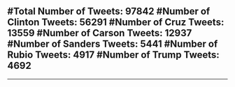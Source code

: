 #Total Number of Tweets: 97842 
#Number of Clinton Tweets: 56291
#Number of Cruz Tweets: 13559
#Number of Carson Tweets: 12937
#Number of Sanders Tweets: 5441
#Number of Rubio Tweets: 4917
#Number of Trump Tweets: 4692
---
---
